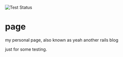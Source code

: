 ![Test Status](https://travis-ci.org/robst/page.svg?branch=master)
# page
my personal page, also known as yeah another rails blog

just for some testing.



